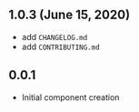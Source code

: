 ## 1.0.3 (June 15, 2020)

- add `CHANGELOG.md`
- add `CONTRIBUTING.md`

## 0.0.1

- Initial component creation

